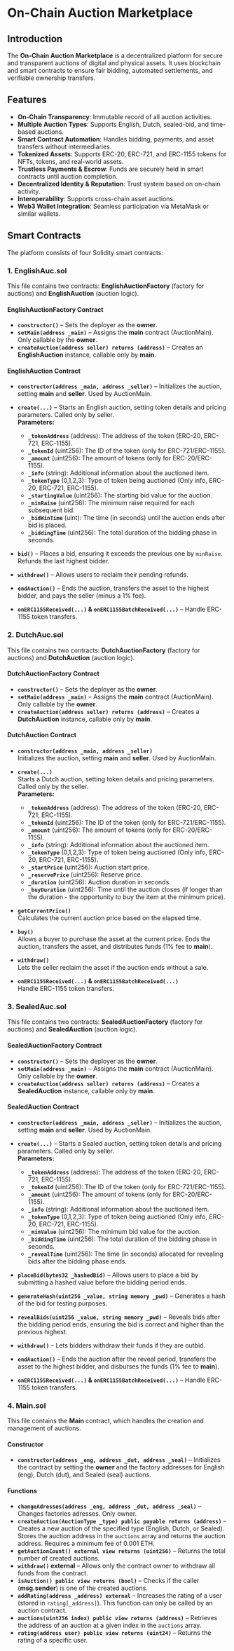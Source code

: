 # On-Chain Auction Marketplace

## Introduction
The **On-Chain Auction Marketplace** is a decentralized platform for secure and transparent auctions of digital and physical assets. It uses blockchain and smart contracts to ensure fair bidding, automated settlements, and verifiable ownership transfers.

## Features
- **On-Chain Transparency**: Immutable record of all auction activities.
- **Multiple Auction Types**: Supports English, Dutch, sealed-bid, and time-based auctions.
- **Smart Contract Automation**: Handles bidding, payments, and asset transfers without intermediaries.
- **Tokenized Assets**: Supports ERC-20, ERC-721, and ERC-1155 tokens for NFTs, tokens, and real-world assets.
- **Trustless Payments & Escrow**: Funds are securely held in smart contracts until auction completion.
- **Decentralized Identity & Reputation**: Trust system based on on-chain activity.
- **Interoperability**: Supports cross-chain asset auctions.
- **Web3 Wallet Integration**: Seamless participation via MetaMask or similar wallets.

## Smart Contracts
The platform consists of four Solidity smart contracts:

### **1. EnglishAuc.sol**
This file contains two contracts: **EnglishAuctionFactory** (factory for auctions) and **EnglishAuction** (auction logic).

#### **EnglishAuctionFactory Contract**
- **`constructor()`** – Sets the deployer as the **owner**.
- **`setMain(address _main)`** – Assigns the **main** contract (AuctionMain). Only callable by the **owner**.
- **`createAuction(address seller) returns (address)`** – Creates an **EnglishAuction** instance, callable only by **main**.

#### **EnglishAuction Contract**
- **`constructor(address _main, address _seller)`** – Initializes the auction, setting **main** and **seller**. Used by AuctionMain.
- **`create(...)`** – Starts an English auction, setting token details and pricing parameters. Called only by seller.  
  **Parameters:**
  - **`_tokenAddress`** (address): The address of the token (ERC-20, ERC-721, ERC-1155).
  - **`_tokenId`** (uint256): The ID of the token (only for ERC-721/ERC-1155).
  - **`_amount`** (uint256): The amount of tokens (only for ERC-20/ERC-1155).
  - **`_info`** (string): Additional information about the auctioned item.
  - **`_tokenType`** (0,1,2,3): Type of token being auctioned (Only info, ERC-20, ERC-721, ERC-1155).
  - **`_startingValue`** (uint256): The starting bid value for the auction.
  - **`_minRaise`** (uint256): The minimum raise required for each subsequent bid.
  - **`_bidWinTime`** (uint): The time (in seconds) until the auction ends after bid is placed.
  - **`_biddingTime`** (uint256): The total duration of the bidding phase in seconds.
  
- **`bid()`** – Places a bid, ensuring it exceeds the previous one by `minRaise`. Refunds the last highest bidder.

- **`withdraw()`** – Allows users to reclaim their pending refunds.

- **`endAuction()`** – Ends the auction, transfers the asset to the highest bidder, and pays the seller (minus a 1% fee).

- **`onERC1155Received(...)` & `onERC1155BatchReceived(...)`** – Handle ERC-1155 token transfers.

### 2. **DutchAuc.sol**
This file contains two contracts: **DutchAuctionFactory** (factory for auctions) and **DutchAuction** (auction logic).

#### **DutchAuctionFactory Contract**
- **`constructor()`** – Sets the deployer as the **owner**.
- **`setMain(address _main)`** – Assigns the **main** contract (AuctionMain). Only callable by the **owner**.
- **`createAuction(address seller) returns (address)`** – Creates a **DutchAuction** instance, callable only by **main**.

#### **DutchAuction Contract**

- **`constructor(address _main, address _seller)`**  
  Initializes the auction, setting **main** and **seller**. Used by AuctionMain.

- **`create(...)`**  
  Starts a Dutch auction, setting token details and pricing parameters. Called only by the seller.  
  **Parameters:**
  - **`_tokenAddress`** (address): The address of the token (ERC-20, ERC-721, ERC-1155).
  - **`_tokenId`** (uint256): The ID of the token (only for ERC-721/ERC-1155).
  - **`_amount`** (uint256): The amount of tokens (only for ERC-20/ERC-1155).
  - **`_info`** (string): Additional information about the auctioned item.
  - **`_tokenType`** (0,1,2,3): Type of token being auctioned (Only info, ERC-20, ERC-721, ERC-1155).
  - **`_startPrice`** (uint256): Auction start price.
  - **`_reservePrice`** (uint256): Reserve price.
  - **`_duration`** (uint256): Auction duration in seconds.
  - **`_buyDuration`** (uint256): Time until the auction closes (if longer than the duration - the opportunity to buy the item at the minimum price).

- **`getCurrentPrice()`**  
  Calculates the current auction price based on the elapsed time.

- **`buy()`**  
  Allows a buyer to purchase the asset at the current price. Ends the auction, transfers the asset, and distributes funds (1% fee to **main**).

- **`withdraw()`**  
  Lets the seller reclaim the asset if the auction ends without a sale.

- **`onERC1155Received(...)` & `onERC1155BatchReceived(...)`**  
  Handle ERC-1155 token transfers.

### 3. **SealedAuc.sol**
This file contains two contracts: **SealedAuctionFactory** (factory for auctions) and **SealedAuction** (auction logic).

#### **SealedAuctionFactory Contract**
- **`constructor()`** – Sets the deployer as the **owner**.
- **`setMain(address _main)`** – Assigns the **main** contract (AuctionMain). Only callable by the **owner**.
- **`createAuction(address seller) returns (address)`** – Creates a **SealedAuction** instance, callable only by **main**.

#### **SealedAuction Contract**
- **`constructor(address _main, address _seller)`** – Initializes the auction, setting **main** and **seller**. Used by AuctionMain.
- **`create(...)`** – Starts a Sealed auction, setting token details and pricing parameters. Called only by seller.  
  **Parameters:**
  - **`_tokenAddress`** (address): The address of the token (ERC-20, ERC-721, ERC-1155).
  - **`_tokenId`** (uint256): The ID of the token (only for ERC-721/ERC-1155).
  - **`_amount`** (uint256): The amount of tokens (only for ERC-20/ERC-1155).
  - **`_info`** (string): Additional information about the auctioned item.
  - **`_tokenType`** (0,1,2,3): Type of token being auctioned (Only info, ERC-20, ERC-721, ERC-1155).
  - **`_minValue`** (uint256): The minimum bid value for the auction.
  - **`_biddingTime`** (uint256): The total duration of the bidding phase in seconds.
  - **`_revealTime`** (uint256): The time (in seconds) allocated for revealing bids after the bidding phase ends.

- **`placeBid(bytes32 _hashedBid)`** – Allows users to place a bid by submitting a hashed value before the bidding period ends.

- **`generateHash(uint256 _value, string memory _pwd)`** – Generates a hash of the bid for testing purposes.

- **`revealBids(uint256 _value, string memory _pwd)`** – Reveals bids after the bidding period ends, ensuring the bid is correct and higher than the previous highest.

- **`withdraw()`** – Lets bidders withdraw their funds if they are outbid.

- **`endAuction()`** – Ends the auction after the reveal period, transfers the asset to the highest bidder, and disburses the funds (1% fee to **main**).

- **`onERC1155Received(...)` & `onERC1155BatchReceived(...)`** – Handle ERC-1155 token transfers.

### 4. **Main.sol**
This file contains the **Main** contract, which handles the creation and management of auctions.

#### **Constructor**
- **`constructor(address _eng, address _dut, address _seal)`** – Initializes the contract by setting the **owner** and the factory addresses for English (eng), Dutch (dut), and Sealed (seal) auctions.

#### **Functions**
- **`changeAdresses(address _eng, address _dut, address _seal)`** – Changes factories adresses. Only owner.
- **`createAuction(AuctionType _type) public payable returns (address)`** – Creates a new auction of the specified type (English, Dutch, or Sealed). Stores the auction address in the `auctions` array and returns the auction address. Requires a minimum fee of 0.001 ETH.
- **`getAuctionCount() external view returns (uint256)`** – Returns the total number of created auctions.
- **`withdraw()` external** – Allows only the contract owner to withdraw all funds from the contract.
- **`isAuction() public view returns (bool)`** – Checks if the caller (**msg.sender**) is one of the created auctions.
- **`addRating(address _address) external`** – Increases the rating of a user (stored in `rating[_address]`). This function can only be called by an auction contract.
- **`auctions(uint256 index) public view returns (address)`** – Retrieves the address of an auction at a given index in the `auctions` array.
- **`rating(address user) public view returns (uint24)`** – Returns the rating of a specific user.

